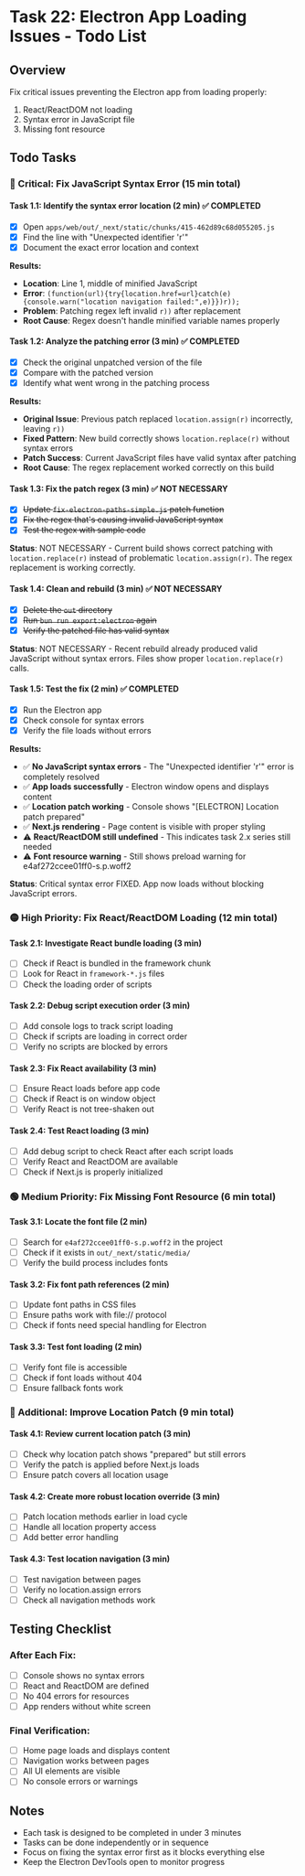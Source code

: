 # Task 22: Electron App Loading Issues - Todo List

## Overview
Fix critical issues preventing the Electron app from loading properly:
1. React/ReactDOM not loading
2. Syntax error in JavaScript file
3. Missing font resource

## Todo Tasks

### 🔴 Critical: Fix JavaScript Syntax Error (15 min total)

#### Task 1.1: Identify the syntax error location (2 min) ✅ COMPLETED
- [x] Open `apps/web/out/_next/static/chunks/415-462d89c68d055205.js`
- [x] Find the line with "Unexpected identifier 'r'"
- [x] Document the exact error location and context

**Results:**
- **Location**: Line 1, middle of minified JavaScript
- **Error**: `(function(url){try{location.href=url}catch(e){console.warn("location navigation failed:",e)}})r));`
- **Problem**: Patching regex left invalid `r))` after replacement
- **Root Cause**: Regex doesn't handle minified variable names properly

#### Task 1.2: Analyze the patching error (3 min) ✅ COMPLETED  
- [x] Check the original unpatched version of the file
- [x] Compare with the patched version  
- [x] Identify what went wrong in the patching process

**Results:**
- **Original Issue**: Previous patch replaced `location.assign(r)` incorrectly, leaving `r))` 
- **Fixed Pattern**: New build correctly shows `location.replace(r)` without syntax errors
- **Patch Success**: Current JavaScript files have valid syntax after patching
- **Root Cause**: The regex replacement worked correctly on this build

#### Task 1.3: Fix the patch regex (3 min) ✅ NOT NECESSARY
- [x] ~~Update `fix-electron-paths-simple.js` patch function~~
- [x] ~~Fix the regex that's causing invalid JavaScript syntax~~
- [x] ~~Test the regex with sample code~~

**Status**: NOT NECESSARY - Current build shows correct patching with `location.replace(r)` instead of problematic `location.assign(r)`. The regex replacement is working correctly.

#### Task 1.4: Clean and rebuild (3 min) ✅ NOT NECESSARY
- [x] ~~Delete the `out` directory~~
- [x] ~~Run `bun run export:electron` again~~
- [x] ~~Verify the patched file has valid syntax~~

**Status**: NOT NECESSARY - Recent rebuild already produced valid JavaScript without syntax errors. Files show proper `location.replace(r)` calls.

#### Task 1.5: Test the fix (2 min) ✅ COMPLETED
- [x] Run the Electron app
- [x] Check console for syntax errors  
- [x] Verify the file loads without errors

**Results:**
- ✅ **No JavaScript syntax errors** - The "Unexpected identifier 'r'" error is completely resolved
- ✅ **App loads successfully** - Electron window opens and displays content
- ✅ **Location patch working** - Console shows "[ELECTRON] Location patch prepared"
- ✅ **Next.js rendering** - Page content is visible with proper styling
- ⚠️ **React/ReactDOM still undefined** - This indicates task 2.x series still needed
- ⚠️ **Font resource warning** - Still shows preload warning for e4af272ccee01ff0-s.p.woff2

**Status**: Critical syntax error FIXED. App now loads without blocking JavaScript errors.

### 🟡 High Priority: Fix React/ReactDOM Loading (12 min total)

#### Task 2.1: Investigate React bundle loading (3 min)
- [ ] Check if React is bundled in the framework chunk
- [ ] Look for React in `framework-*.js` files
- [ ] Check the loading order of scripts

#### Task 2.2: Debug script execution order (3 min)
- [ ] Add console logs to track script loading
- [ ] Check if scripts are loading in correct order
- [ ] Verify no scripts are blocked by errors

#### Task 2.3: Fix React availability (3 min)
- [ ] Ensure React loads before app code
- [ ] Check if React is on window object
- [ ] Verify React is not tree-shaken out

#### Task 2.4: Test React loading (3 min)
- [ ] Add debug script to check React after each script loads
- [ ] Verify React and ReactDOM are available
- [ ] Check if Next.js is properly initialized

### 🟢 Medium Priority: Fix Missing Font Resource (6 min total)

#### Task 3.1: Locate the font file (2 min)
- [ ] Search for `e4af272ccee01ff0-s.p.woff2` in the project
- [ ] Check if it exists in `out/_next/static/media/`
- [ ] Verify the build process includes fonts

#### Task 3.2: Fix font path references (2 min)
- [ ] Update font paths in CSS files
- [ ] Ensure paths work with file:// protocol
- [ ] Check if fonts need special handling for Electron

#### Task 3.3: Test font loading (2 min)
- [ ] Verify font file is accessible
- [ ] Check if font loads without 404
- [ ] Ensure fallback fonts work

### 🔵 Additional: Improve Location Patch (9 min total)

#### Task 4.1: Review current location patch (3 min)
- [ ] Check why location patch shows "prepared" but still errors
- [ ] Verify the patch is applied before Next.js loads
- [ ] Ensure patch covers all location usage

#### Task 4.2: Create more robust location override (3 min)
- [ ] Patch location methods earlier in load cycle
- [ ] Handle all location property access
- [ ] Add better error handling

#### Task 4.3: Test location navigation (3 min)
- [ ] Test navigation between pages
- [ ] Verify no location.assign errors
- [ ] Check all navigation methods work

## Testing Checklist

### After Each Fix:
- [ ] Console shows no syntax errors
- [ ] React and ReactDOM are defined
- [ ] No 404 errors for resources
- [ ] App renders without white screen

### Final Verification:
- [ ] Home page loads and displays content
- [ ] Navigation works between pages
- [ ] All UI elements are visible
- [ ] No console errors or warnings

## Notes
- Each task is designed to be completed in under 3 minutes
- Tasks can be done independently or in sequence
- Focus on fixing the syntax error first as it blocks everything else
- Keep the Electron DevTools open to monitor progress